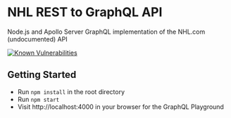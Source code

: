 # NHL REST to GraphQL API

Node.js and Apollo Server GraphQL implementation of the NHL.com (undocumented) API

[![Known Vulnerabilities](https://snyk.io/test/github/calder12/graphql-nhl/badge.svg)](https://snyk.io/test/github/calder12/graphql-nhl)

## Getting Started

* Run ```npm install``` in the root directory
* Run ```npm start```
* Visit http://localhost:4000 in your browser for the GraphQL Playground